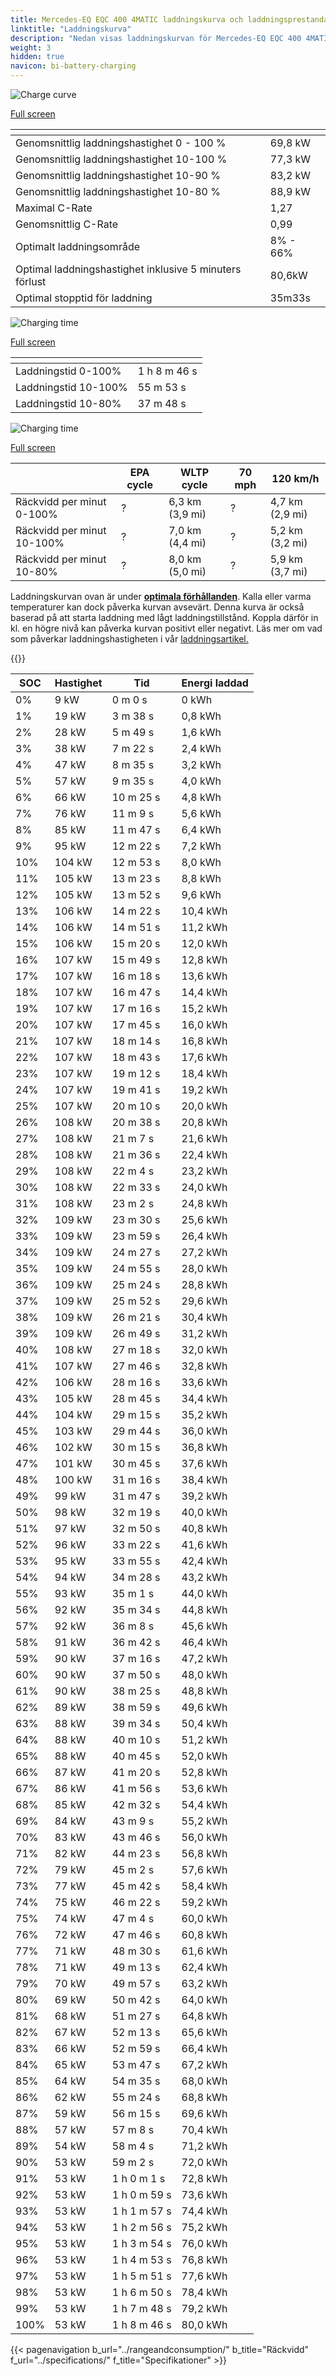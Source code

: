 ```yaml
---
title: Mercedes-EQ EQC 400 4MATIC laddningskurva och laddningsprestanda
linktitle: "Laddningskurva"
description: "Nedan visas laddningskurvan för Mercedes-EQ EQC 400 4MATIC, som illustrerar laddningshastigheten vid olika batterinivåer. Dessutom ger grafer för räckvidd och tid omfattande detaljer om laddningsprestanda."
weight: 3
hidden: true
navicon: bi-battery-charging
---
```

<!-- markdownlint-disable MD033 -->
<!-- markdownlint-disable MD010 -->
<img src="/images/models/mercedes/eqc/eqc_400_4matic/chargingcurve.svg" alt="Charge curve" class="img-fluid">

[Full screen](/images/models/mercedes/eqc/eqc_400_4matic/chargingcurve.svg)


<div class="table-responsive">
<table class="table table-striped border">
	<thead>
		<tr>
			<th>
			</th>
			<th>
			</th>
		</tr>
	</thead>
	<tbody>
		<tr>
			<td>
				Genomsnittlig laddningshastighet 0 - 100 %
			</td>
			<td>
				69,8 kW
			</td>
		</tr>
		<tr>
			<td>
				Genomsnittlig laddningshastighet 10-100 %
			</td>
			<td>
				77,3 kW
			</td>
		</tr>
		<tr>
			<td>
				Genomsnittlig laddningshastighet 10-90 %
			</td>
			<td>
				83,2 kW
			</td>
		</tr>
		<tr>
			<td>
				Genomsnittlig laddningshastighet 10-80 %
			</td>
			<td>
				88,9 kW
			</td>
		</tr>
		<tr>
			<td>
				Maximal C-Rate
			</td>
			<td>
				1,27
			</td>
		</tr>
		<tr>
			<td>
				Genomsnittlig C-Rate
			</td>
			<td>
				0,99
			</td>
		</tr>
		<tr>
			<td>
				Optimalt laddningsområde
			</td>
			<td>
				8% - 66%
			</td>
		</tr>
		<tr>
			<td>
				Optimal laddningshastighet inklusive 5 minuters förlust
			</td>
			<td>
				80,6kW
			</td>
		</tr>
		<tr>
			<td>
				Optimal stopptid för laddning
			</td>
			<td>
				35m33s
			</td>
		</tr>
	</tbody>
</table>
</div>
<img src="/images/models/mercedes/eqc/eqc_400_4matic/chargingtime.svg" alt="Charging time" class="img-fluid">

[Full screen](/images/models/mercedes/eqc/eqc_400_4matic/chargingtime.svg)
<div class="table-responsive">
<table class="table table-striped border">
	<thead>
		<tr>
			<th>
			</th>
			<th>
			</th>
		</tr>
	</thead>
	<tbody>
		<tr>
			<td>
				Laddningstid 0-100%
			</td>
			<td>
				1 h 8 m 46 s
			</td>
		</tr>
		<tr>
			<td>
				Laddningstid 10-100%
			</td>
			<td>
				 55 m 53 s
			</td>
		</tr>
		<tr>
			<td>
				Laddningstid 10-80%
			</td>
			<td>
				 37 m 48 s
			</td>
		</tr>
	</tbody>
</table>
</div>
<img src="/images/models/mercedes/eqc/eqc_400_4matic/chargerangespeed.svg" alt="Charging time" class="img-fluid">

[Full screen](/images/models/mercedes/eqc/eqc_400_4matic/chargerangespeed.svg)
<div class="table-responsive">
<table class="table table-striped border">
	<thead>
		<tr>
			<th>
			</th>
			<th>
				EPA cycle
			</th>
			<th>
				WLTP cycle
			</th>
			<th>
				70 mph
			</th>
			<th>
				120 km/h
			</th>
		</tr>
	</thead>
	<tbody>
		<tr>
			<td>
				Räckvidd per minut 0-100%
			</td>
			<td>
				?
			</td>
			<td>
				6,3 km (3,9 mi)
			</td>
			<td>
				?
			</td>
			<td>
				4,7 km (2,9 mi)
			</td>
		</tr>
		<tr>
			<td>
				Räckvidd per minut 10-100%
			</td>
			<td>
				?
			</td>
			<td>
				7,0 km (4,4 mi)
			</td>
			<td>
				?
			</td>
			<td>
				5,2 km (3,2 mi)
			</td>
		</tr>
		<tr>
			<td>
				Räckvidd per minut 10-80%
			</td>
			<td>
				?
			</td>
			<td>
				8,0 km (5,0 mi)
			</td>
			<td>
				?
			</td>
			<td>
				5,9 km (3,7 mi)
			</td>
		</tr>
	</tbody>
</table>
</div>


Laddningskurvan ovan är under **[optimala förhållanden](../../../../../technology/battery/charging/#temperatur)**. Kalla eller varma temperaturer kan dock påverka kurvan avsevärt. Denna kurva är också baserad på att starta laddning med lågt laddningstillstånd. Koppla därför in kl. en högre nivå kan påverka kurvan positivt eller negativt. Läs mer om vad som påverkar laddningshastigheten i vår [laddningsartikel.](../../../../../technology/battery/charging/)


{{<evkxdisplayaddarticle />}}
<div class="table-responsive">
<table class="table table-striped border">
	<thead>
		<tr>
			<th>
				SOC
			</th>
			<th>
				Hastighet
			</th>
			<th>
				Tid
			</th>
			<th>
				Energi laddad
			</th>
		</tr>
	</thead>
	<tbody>
		<tr>
			<td>
				0%
			</td>
			<td>
				9 kW
			</td>
			<td>
				 0 m 0 s
			</td>
			<td>
				0 kWh
			</td>
		</tr>
		<tr>
			<td>
				1%
			</td>
			<td>
				19 kW
			</td>
			<td>
				 3 m 38 s
			</td>
			<td>
				0,8 kWh
			</td>
		</tr>
		<tr>
			<td>
				2%
			</td>
			<td>
				28 kW
			</td>
			<td>
				 5 m 49 s
			</td>
			<td>
				1,6 kWh
			</td>
		</tr>
		<tr>
			<td>
				3%
			</td>
			<td>
				38 kW
			</td>
			<td>
				 7 m 22 s
			</td>
			<td>
				2,4 kWh
			</td>
		</tr>
		<tr>
			<td>
				4%
			</td>
			<td>
				47 kW
			</td>
			<td>
				 8 m 35 s
			</td>
			<td>
				3,2 kWh
			</td>
		</tr>
		<tr>
			<td>
				5%
			</td>
			<td>
				57 kW
			</td>
			<td>
				 9 m 35 s
			</td>
			<td>
				4,0 kWh
			</td>
		</tr>
		<tr>
			<td>
				6%
			</td>
			<td>
				66 kW
			</td>
			<td>
				 10 m 25 s
			</td>
			<td>
				4,8 kWh
			</td>
		</tr>
		<tr>
			<td>
				7%
			</td>
			<td>
				76 kW
			</td>
			<td>
				 11 m 9 s
			</td>
			<td>
				5,6 kWh
			</td>
		</tr>
		<tr>
			<td>
				8%
			</td>
			<td>
				85 kW
			</td>
			<td>
				 11 m 47 s
			</td>
			<td>
				6,4 kWh
			</td>
		</tr>
		<tr>
			<td>
				9%
			</td>
			<td>
				95 kW
			</td>
			<td>
				 12 m 22 s
			</td>
			<td>
				7,2 kWh
			</td>
		</tr>
		<tr>
			<td>
				10%
			</td>
			<td>
				104 kW
			</td>
			<td>
				 12 m 53 s
			</td>
			<td>
				8,0 kWh
			</td>
		</tr>
		<tr>
			<td>
				11%
			</td>
			<td>
				105 kW
			</td>
			<td>
				 13 m 23 s
			</td>
			<td>
				8,8 kWh
			</td>
		</tr>
		<tr>
			<td>
				12%
			</td>
			<td>
				105 kW
			</td>
			<td>
				 13 m 52 s
			</td>
			<td>
				9,6 kWh
			</td>
		</tr>
		<tr>
			<td>
				13%
			</td>
			<td>
				106 kW
			</td>
			<td>
				 14 m 22 s
			</td>
			<td>
				10,4 kWh
			</td>
		</tr>
		<tr>
			<td>
				14%
			</td>
			<td>
				106 kW
			</td>
			<td>
				 14 m 51 s
			</td>
			<td>
				11,2 kWh
			</td>
		</tr>
		<tr>
			<td>
				15%
			</td>
			<td>
				106 kW
			</td>
			<td>
				 15 m 20 s
			</td>
			<td>
				12,0 kWh
			</td>
		</tr>
		<tr>
			<td>
				16%
			</td>
			<td>
				107 kW
			</td>
			<td>
				 15 m 49 s
			</td>
			<td>
				12,8 kWh
			</td>
		</tr>
		<tr>
			<td>
				17%
			</td>
			<td>
				107 kW
			</td>
			<td>
				 16 m 18 s
			</td>
			<td>
				13,6 kWh
			</td>
		</tr>
		<tr>
			<td>
				18%
			</td>
			<td>
				107 kW
			</td>
			<td>
				 16 m 47 s
			</td>
			<td>
				14,4 kWh
			</td>
		</tr>
		<tr>
			<td>
				19%
			</td>
			<td>
				107 kW
			</td>
			<td>
				 17 m 16 s
			</td>
			<td>
				15,2 kWh
			</td>
		</tr>
		<tr>
			<td>
				20%
			</td>
			<td>
				107 kW
			</td>
			<td>
				 17 m 45 s
			</td>
			<td>
				16,0 kWh
			</td>
		</tr>
		<tr>
			<td>
				21%
			</td>
			<td>
				107 kW
			</td>
			<td>
				 18 m 14 s
			</td>
			<td>
				16,8 kWh
			</td>
		</tr>
		<tr>
			<td>
				22%
			</td>
			<td>
				107 kW
			</td>
			<td>
				 18 m 43 s
			</td>
			<td>
				17,6 kWh
			</td>
		</tr>
		<tr>
			<td>
				23%
			</td>
			<td>
				107 kW
			</td>
			<td>
				 19 m 12 s
			</td>
			<td>
				18,4 kWh
			</td>
		</tr>
		<tr>
			<td>
				24%
			</td>
			<td>
				107 kW
			</td>
			<td>
				 19 m 41 s
			</td>
			<td>
				19,2 kWh
			</td>
		</tr>
		<tr>
			<td>
				25%
			</td>
			<td>
				107 kW
			</td>
			<td>
				 20 m 10 s
			</td>
			<td>
				20,0 kWh
			</td>
		</tr>
		<tr>
			<td>
				26%
			</td>
			<td>
				108 kW
			</td>
			<td>
				 20 m 38 s
			</td>
			<td>
				20,8 kWh
			</td>
		</tr>
		<tr>
			<td>
				27%
			</td>
			<td>
				108 kW
			</td>
			<td>
				 21 m 7 s
			</td>
			<td>
				21,6 kWh
			</td>
		</tr>
		<tr>
			<td>
				28%
			</td>
			<td>
				108 kW
			</td>
			<td>
				 21 m 36 s
			</td>
			<td>
				22,4 kWh
			</td>
		</tr>
		<tr>
			<td>
				29%
			</td>
			<td>
				108 kW
			</td>
			<td>
				 22 m 4 s
			</td>
			<td>
				23,2 kWh
			</td>
		</tr>
		<tr>
			<td>
				30%
			</td>
			<td>
				108 kW
			</td>
			<td>
				 22 m 33 s
			</td>
			<td>
				24,0 kWh
			</td>
		</tr>
		<tr>
			<td>
				31%
			</td>
			<td>
				108 kW
			</td>
			<td>
				 23 m 2 s
			</td>
			<td>
				24,8 kWh
			</td>
		</tr>
		<tr>
			<td>
				32%
			</td>
			<td>
				109 kW
			</td>
			<td>
				 23 m 30 s
			</td>
			<td>
				25,6 kWh
			</td>
		</tr>
		<tr>
			<td>
				33%
			</td>
			<td>
				109 kW
			</td>
			<td>
				 23 m 59 s
			</td>
			<td>
				26,4 kWh
			</td>
		</tr>
		<tr>
			<td>
				34%
			</td>
			<td>
				109 kW
			</td>
			<td>
				 24 m 27 s
			</td>
			<td>
				27,2 kWh
			</td>
		</tr>
		<tr>
			<td>
				35%
			</td>
			<td>
				109 kW
			</td>
			<td>
				 24 m 55 s
			</td>
			<td>
				28,0 kWh
			</td>
		</tr>
		<tr>
			<td>
				36%
			</td>
			<td>
				109 kW
			</td>
			<td>
				 25 m 24 s
			</td>
			<td>
				28,8 kWh
			</td>
		</tr>
		<tr>
			<td>
				37%
			</td>
			<td>
				109 kW
			</td>
			<td>
				 25 m 52 s
			</td>
			<td>
				29,6 kWh
			</td>
		</tr>
		<tr>
			<td>
				38%
			</td>
			<td>
				109 kW
			</td>
			<td>
				 26 m 21 s
			</td>
			<td>
				30,4 kWh
			</td>
		</tr>
		<tr>
			<td>
				39%
			</td>
			<td>
				109 kW
			</td>
			<td>
				 26 m 49 s
			</td>
			<td>
				31,2 kWh
			</td>
		</tr>
		<tr>
			<td>
				40%
			</td>
			<td>
				108 kW
			</td>
			<td>
				 27 m 18 s
			</td>
			<td>
				32,0 kWh
			</td>
		</tr>
		<tr>
			<td>
				41%
			</td>
			<td>
				107 kW
			</td>
			<td>
				 27 m 46 s
			</td>
			<td>
				32,8 kWh
			</td>
		</tr>
		<tr>
			<td>
				42%
			</td>
			<td>
				106 kW
			</td>
			<td>
				 28 m 16 s
			</td>
			<td>
				33,6 kWh
			</td>
		</tr>
		<tr>
			<td>
				43%
			</td>
			<td>
				105 kW
			</td>
			<td>
				 28 m 45 s
			</td>
			<td>
				34,4 kWh
			</td>
		</tr>
		<tr>
			<td>
				44%
			</td>
			<td>
				104 kW
			</td>
			<td>
				 29 m 15 s
			</td>
			<td>
				35,2 kWh
			</td>
		</tr>
		<tr>
			<td>
				45%
			</td>
			<td>
				103 kW
			</td>
			<td>
				 29 m 44 s
			</td>
			<td>
				36,0 kWh
			</td>
		</tr>
		<tr>
			<td>
				46%
			</td>
			<td>
				102 kW
			</td>
			<td>
				 30 m 15 s
			</td>
			<td>
				36,8 kWh
			</td>
		</tr>
		<tr>
			<td>
				47%
			</td>
			<td>
				101 kW
			</td>
			<td>
				 30 m 45 s
			</td>
			<td>
				37,6 kWh
			</td>
		</tr>
		<tr>
			<td>
				48%
			</td>
			<td>
				100 kW
			</td>
			<td>
				 31 m 16 s
			</td>
			<td>
				38,4 kWh
			</td>
		</tr>
		<tr>
			<td>
				49%
			</td>
			<td>
				99 kW
			</td>
			<td>
				 31 m 47 s
			</td>
			<td>
				39,2 kWh
			</td>
		</tr>
		<tr>
			<td>
				50%
			</td>
			<td>
				98 kW
			</td>
			<td>
				 32 m 19 s
			</td>
			<td>
				40,0 kWh
			</td>
		</tr>
		<tr>
			<td>
				51%
			</td>
			<td>
				97 kW
			</td>
			<td>
				 32 m 50 s
			</td>
			<td>
				40,8 kWh
			</td>
		</tr>
		<tr>
			<td>
				52%
			</td>
			<td>
				96 kW
			</td>
			<td>
				 33 m 22 s
			</td>
			<td>
				41,6 kWh
			</td>
		</tr>
		<tr>
			<td>
				53%
			</td>
			<td>
				95 kW
			</td>
			<td>
				 33 m 55 s
			</td>
			<td>
				42,4 kWh
			</td>
		</tr>
		<tr>
			<td>
				54%
			</td>
			<td>
				94 kW
			</td>
			<td>
				 34 m 28 s
			</td>
			<td>
				43,2 kWh
			</td>
		</tr>
		<tr>
			<td>
				55%
			</td>
			<td>
				93 kW
			</td>
			<td>
				 35 m 1 s
			</td>
			<td>
				44,0 kWh
			</td>
		</tr>
		<tr>
			<td>
				56%
			</td>
			<td>
				92 kW
			</td>
			<td>
				 35 m 34 s
			</td>
			<td>
				44,8 kWh
			</td>
		</tr>
		<tr>
			<td>
				57%
			</td>
			<td>
				92 kW
			</td>
			<td>
				 36 m 8 s
			</td>
			<td>
				45,6 kWh
			</td>
		</tr>
		<tr>
			<td>
				58%
			</td>
			<td>
				91 kW
			</td>
			<td>
				 36 m 42 s
			</td>
			<td>
				46,4 kWh
			</td>
		</tr>
		<tr>
			<td>
				59%
			</td>
			<td>
				90 kW
			</td>
			<td>
				 37 m 16 s
			</td>
			<td>
				47,2 kWh
			</td>
		</tr>
		<tr>
			<td>
				60%
			</td>
			<td>
				90 kW
			</td>
			<td>
				 37 m 50 s
			</td>
			<td>
				48,0 kWh
			</td>
		</tr>
		<tr>
			<td>
				61%
			</td>
			<td>
				90 kW
			</td>
			<td>
				 38 m 25 s
			</td>
			<td>
				48,8 kWh
			</td>
		</tr>
		<tr>
			<td>
				62%
			</td>
			<td>
				89 kW
			</td>
			<td>
				 38 m 59 s
			</td>
			<td>
				49,6 kWh
			</td>
		</tr>
		<tr>
			<td>
				63%
			</td>
			<td>
				88 kW
			</td>
			<td>
				 39 m 34 s
			</td>
			<td>
				50,4 kWh
			</td>
		</tr>
		<tr>
			<td>
				64%
			</td>
			<td>
				88 kW
			</td>
			<td>
				 40 m 10 s
			</td>
			<td>
				51,2 kWh
			</td>
		</tr>
		<tr>
			<td>
				65%
			</td>
			<td>
				88 kW
			</td>
			<td>
				 40 m 45 s
			</td>
			<td>
				52,0 kWh
			</td>
		</tr>
		<tr>
			<td>
				66%
			</td>
			<td>
				87 kW
			</td>
			<td>
				 41 m 20 s
			</td>
			<td>
				52,8 kWh
			</td>
		</tr>
		<tr>
			<td>
				67%
			</td>
			<td>
				86 kW
			</td>
			<td>
				 41 m 56 s
			</td>
			<td>
				53,6 kWh
			</td>
		</tr>
		<tr>
			<td>
				68%
			</td>
			<td>
				85 kW
			</td>
			<td>
				 42 m 32 s
			</td>
			<td>
				54,4 kWh
			</td>
		</tr>
		<tr>
			<td>
				69%
			</td>
			<td>
				84 kW
			</td>
			<td>
				 43 m 9 s
			</td>
			<td>
				55,2 kWh
			</td>
		</tr>
		<tr>
			<td>
				70%
			</td>
			<td>
				83 kW
			</td>
			<td>
				 43 m 46 s
			</td>
			<td>
				56,0 kWh
			</td>
		</tr>
		<tr>
			<td>
				71%
			</td>
			<td>
				82 kW
			</td>
			<td>
				 44 m 23 s
			</td>
			<td>
				56,8 kWh
			</td>
		</tr>
		<tr>
			<td>
				72%
			</td>
			<td>
				79 kW
			</td>
			<td>
				 45 m 2 s
			</td>
			<td>
				57,6 kWh
			</td>
		</tr>
		<tr>
			<td>
				73%
			</td>
			<td>
				77 kW
			</td>
			<td>
				 45 m 42 s
			</td>
			<td>
				58,4 kWh
			</td>
		</tr>
		<tr>
			<td>
				74%
			</td>
			<td>
				75 kW
			</td>
			<td>
				 46 m 22 s
			</td>
			<td>
				59,2 kWh
			</td>
		</tr>
		<tr>
			<td>
				75%
			</td>
			<td>
				74 kW
			</td>
			<td>
				 47 m 4 s
			</td>
			<td>
				60,0 kWh
			</td>
		</tr>
		<tr>
			<td>
				76%
			</td>
			<td>
				72 kW
			</td>
			<td>
				 47 m 46 s
			</td>
			<td>
				60,8 kWh
			</td>
		</tr>
		<tr>
			<td>
				77%
			</td>
			<td>
				71 kW
			</td>
			<td>
				 48 m 30 s
			</td>
			<td>
				61,6 kWh
			</td>
		</tr>
		<tr>
			<td>
				78%
			</td>
			<td>
				71 kW
			</td>
			<td>
				 49 m 13 s
			</td>
			<td>
				62,4 kWh
			</td>
		</tr>
		<tr>
			<td>
				79%
			</td>
			<td>
				70 kW
			</td>
			<td>
				 49 m 57 s
			</td>
			<td>
				63,2 kWh
			</td>
		</tr>
		<tr>
			<td>
				80%
			</td>
			<td>
				69 kW
			</td>
			<td>
				 50 m 42 s
			</td>
			<td>
				64,0 kWh
			</td>
		</tr>
		<tr>
			<td>
				81%
			</td>
			<td>
				68 kW
			</td>
			<td>
				 51 m 27 s
			</td>
			<td>
				64,8 kWh
			</td>
		</tr>
		<tr>
			<td>
				82%
			</td>
			<td>
				67 kW
			</td>
			<td>
				 52 m 13 s
			</td>
			<td>
				65,6 kWh
			</td>
		</tr>
		<tr>
			<td>
				83%
			</td>
			<td>
				66 kW
			</td>
			<td>
				 52 m 59 s
			</td>
			<td>
				66,4 kWh
			</td>
		</tr>
		<tr>
			<td>
				84%
			</td>
			<td>
				65 kW
			</td>
			<td>
				 53 m 47 s
			</td>
			<td>
				67,2 kWh
			</td>
		</tr>
		<tr>
			<td>
				85%
			</td>
			<td>
				64 kW
			</td>
			<td>
				 54 m 35 s
			</td>
			<td>
				68,0 kWh
			</td>
		</tr>
		<tr>
			<td>
				86%
			</td>
			<td>
				62 kW
			</td>
			<td>
				 55 m 24 s
			</td>
			<td>
				68,8 kWh
			</td>
		</tr>
		<tr>
			<td>
				87%
			</td>
			<td>
				59 kW
			</td>
			<td>
				 56 m 15 s
			</td>
			<td>
				69,6 kWh
			</td>
		</tr>
		<tr>
			<td>
				88%
			</td>
			<td>
				57 kW
			</td>
			<td>
				 57 m 8 s
			</td>
			<td>
				70,4 kWh
			</td>
		</tr>
		<tr>
			<td>
				89%
			</td>
			<td>
				54 kW
			</td>
			<td>
				 58 m 4 s
			</td>
			<td>
				71,2 kWh
			</td>
		</tr>
		<tr>
			<td>
				90%
			</td>
			<td>
				53 kW
			</td>
			<td>
				 59 m 2 s
			</td>
			<td>
				72,0 kWh
			</td>
		</tr>
		<tr>
			<td>
				91%
			</td>
			<td>
				53 kW
			</td>
			<td>
				1 h 0 m 1 s
			</td>
			<td>
				72,8 kWh
			</td>
		</tr>
		<tr>
			<td>
				92%
			</td>
			<td>
				53 kW
			</td>
			<td>
				1 h 0 m 59 s
			</td>
			<td>
				73,6 kWh
			</td>
		</tr>
		<tr>
			<td>
				93%
			</td>
			<td>
				53 kW
			</td>
			<td>
				1 h 1 m 57 s
			</td>
			<td>
				74,4 kWh
			</td>
		</tr>
		<tr>
			<td>
				94%
			</td>
			<td>
				53 kW
			</td>
			<td>
				1 h 2 m 56 s
			</td>
			<td>
				75,2 kWh
			</td>
		</tr>
		<tr>
			<td>
				95%
			</td>
			<td>
				53 kW
			</td>
			<td>
				1 h 3 m 54 s
			</td>
			<td>
				76,0 kWh
			</td>
		</tr>
		<tr>
			<td>
				96%
			</td>
			<td>
				53 kW
			</td>
			<td>
				1 h 4 m 53 s
			</td>
			<td>
				76,8 kWh
			</td>
		</tr>
		<tr>
			<td>
				97%
			</td>
			<td>
				53 kW
			</td>
			<td>
				1 h 5 m 51 s
			</td>
			<td>
				77,6 kWh
			</td>
		</tr>
		<tr>
			<td>
				98%
			</td>
			<td>
				53 kW
			</td>
			<td>
				1 h 6 m 50 s
			</td>
			<td>
				78,4 kWh
			</td>
		</tr>
		<tr>
			<td>
				99%
			</td>
			<td>
				53 kW
			</td>
			<td>
				1 h 7 m 48 s
			</td>
			<td>
				79,2 kWh
			</td>
		</tr>
		<tr>
			<td>
				100%
			</td>
			<td>
				53 kW
			</td>
			<td>
				1 h 8 m 46 s
			</td>
			<td>
				80,0 kWh
			</td>
		</tr>
	</tbody>
</table>
</div>


{{< pagenavigation b_url="../rangeandconsumption/" b_title="Räckvidd" f_url="../specifications/" f_title="Specifikationer" >}}
